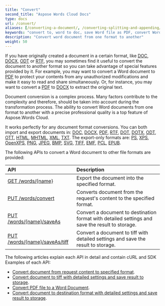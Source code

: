```yaml
---
title: "Convert"
second_title: "Aspose Words Cloud Docs"
type: docs
url: /convert/
aliases: [/converting-a-document/, /converting-splitting-and-appending/]
keywords: "convert to, word to doc, save Word file as PDF, convert Word document to HTML, Word doc to HTML, convert PDF to Word"
description: "Convert word document from one format to another"
weight: 50
---
```


If you have originally created a document in a certain format, like [DOC](https://docs.fileformat.com/word-processing/doc/), [DOCX](https://docs.fileformat.com/word-processing/docx/), [ODT](https://docs.fileformat.com/word-processing/odt/) or [RTF](https://docs.fileformat.com/word-processing/rtf/), you may sometimes find it useful to convert the document to another format so you can take advantage of special features provided by it. For example, you may want to convert a Word document to [PDF](https://docs.fileformat.com/pdf/) to protect your contents from any unauthorized modifications and make it easy to read and share simultaneously. Or, for instance, you may want to convert a [PDF](https://docs.fileformat.com/pdf/) to [DOCX](https://docs.fileformat.com/word-processing/docx/) to extract the original text.

Document conversion is a complex process. Many factors contribute to the complexity and therefore, should be taken into account during the transformation process. The ability to convert Word documents from one format to another with a precise professional quality is a top feature of Aspose.Words Cloud. 

It works perfectly for any document format conversions. You can both import and export documents in: [DOC](https://docs.fileformat.com/word-processing/doc/), [DOCX](https://docs.fileformat.com/word-processing/docx/), [PDF](https://docs.fileformat.com/pdf/), [RTF](https://docs.fileformat.com/word-processing/rtf/), [DOT](https://docs.fileformat.com/word-processing/dot/), [DOTX](https://docs.fileformat.com/word-processing/dotx/), [ODT](https://docs.fileformat.com/word-processing/odt/), [OTT](https://docs.fileformat.com/word-processing/ott/), [HTML](https://docs.fileformat.com/web/html/), [MHTML](https://docs.fileformat.com/web/mhtml/), [XML](https://docs.fileformat.com/web/xml/), [TXT](https://docs.fileformat.com/word-processing/txt/). The export-only formats are: [PS](https://docs.fileformat.com/page-description-language/ps/), [XPS](https://docs.fileformat.com/page-description-language/xps/), [OpenXPS](https://docs.fileformat.com/page-description-language/xps/), [PNG](https://docs.fileformat.com/image/png/), [JPEG](https://docs.fileformat.com/image/jpeg/), [BMP](https://docs.fileformat.com/image/bmp/), [SVG](https://docs.fileformat.com/page-description-language/svg/), [TIFF](https://docs.fileformat.com/image/tiff/), [EMF](https://docs.fileformat.com/image/emf/), [PCL](https://docs.fileformat.com/page-description-language/pcl/), [EPUB](https://docs.fileformat.com/ebook/epub/).

The following APIs to convert a Word document to other file formats are provided:

|API|Description|
| :- | :- |
|[GET /words/{name}](https://apireference.aspose.cloud/words/#/Convert/GetDocumentWithFormat)|Export the document into the specified format.|
|[PUT /words/convert](https://apireference.aspose.cloud/words/#/Convert/ConvertDocument)|Converts document from the request's content to the specified format.|
|[PUT /words/{name}/saveAs](https://apireference.aspose.cloud/words/#/Convert/SaveAs)|Convert a document to destination format with detailed settings and save the result to storage.|
|[PUT /words/{name}/saveAs/tiff](https://apireference.aspose.cloud/words/#/Convert/SaveAsTiff)|Convert a document to tiff with detailed settings and save the result to storage.|

The following articles explain each API in detail and contain cURL and SDK Examples of each API:
- [Convert document from request content to specified format](/words/convert/specified-format/).
- [Convert document to tiff with detailed settings and save result to storage](/words/convert/document-to-tiff/).
- [Convert PDF file to a Word Document](/words/convert/pdf-to-word/).
- [Convert document to destination format with detailed settings and save result to storage](/words/convert/conversion-settings/).

